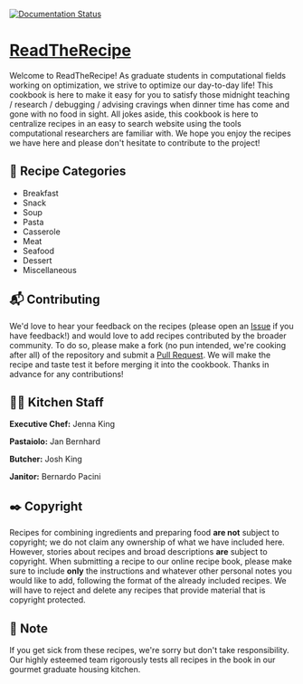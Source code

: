 [![Documentation Status](https://readthedocs.org/projects/readtherecipe/badge/?version=latest)](https://readtherecipe.readthedocs.io/en/latest/?badge=latest)

[ReadTheRecipe](https://readtherecipe.readthedocs.io/en/latest/)
================================================================

Welcome to ReadTheRecipe!
As graduate students in computational fields working on optimization, we strive to optimize our day-to-day life!
This cookbook is here to make it easy for you to satisfy those midnight teaching / research / debugging / advising cravings when dinner time has come and gone with no food in sight.
All jokes aside, this cookbook is here to centralize recipes in an easy to search website using the tools computational researchers are familiar with.
We hope you enjoy the recipes we have here and please don't hesitate to contribute to the project!

:page_with_curl: Recipe Categories
----------------------------------

* Breakfast
* Snack
* Soup
* Pasta
* Casserole
* Meat
* Seafood
* Dessert
* Miscellaneous

:mailbox_with_mail: Contributing
--------------------------------

We'd love to hear your feedback on the recipes (please open an [Issue](https://github.com/bernardopacini/ReadTheRecipe/issues) if you have feedback!) and would love to add recipes contributed by the broader community.
To do so, please make a fork (no pun intended, we're cooking after all) of the repository and submit a [Pull Request](https://github.com/bernardopacini/ReadTheRecipe/pulls).
We will make the recipe and taste test it before merging it into the cookbook.
Thanks in advance for any contributions!

:cook: Kitchen Staff
--------------------

**Executive Chef:** Jenna King

**Pastaiolo:** Jan Bernhard

**Butcher:** Josh King

**Janitor:** Bernardo Pacini

:black_nib: Copyright
---------------------

Recipes for combining ingredients and preparing food **are not** subject to copyright; we do not claim any ownership of what we have included here.
However, stories about recipes and broad descriptions **are** subject to copyright.
When submitting a recipe to our online recipe book, please make sure to include **only** the instructions and whatever other personal notes you would like to add, following the format of the already included recipes.
We will have to reject and delete any recipes that provide material that is copyright protected.

:mega: Note
-----------
If you get sick from these recipes, we're sorry but don't take responsibility.
Our highly esteemed team rigorously tests all recipes in the book in our gourmet graduate housing kitchen.
